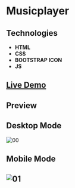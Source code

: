 # Musicplayer

## Technologies

- **HTML**
- **CSS**
- **BOOTSTRAP ICON**
- **JS**

## [Live Demo](https://rzvkoli.github.io/Musicplayer/)

## Preview
## Desktop Mode
![00](https://user-images.githubusercontent.com/100797809/208849357-59731a9c-ad1f-4722-9e8e-d93221b8687b.png)
## Mobile Mode
![01](https://user-images.githubusercontent.com/100797809/208848834-c1095034-4bc8-4abb-ade5-8a3c4351402b.jpg)
---
